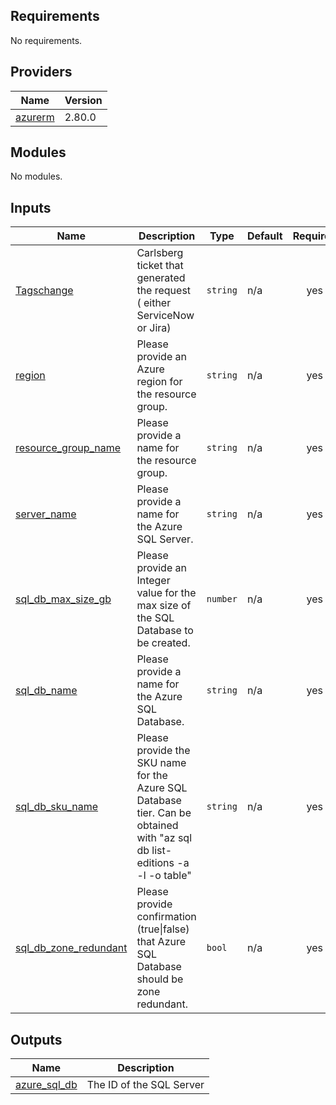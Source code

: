 ## Requirements

No requirements.

## Providers

| Name | Version |
|------|---------|
| <a name="provider_azurerm"></a> [azurerm](#provider\_azurerm) | 2.80.0 |

## Modules

No modules.

## Inputs

| Name | Description | Type | Default | Required |
|------|-------------|------|---------|:--------:|
| <a name="input_Tagschange"></a> [Tagschange](#input\_Tagschange) | Carlsberg ticket that generated the request ( either ServiceNow or Jira) | `string` | n/a | yes |
| <a name="input_region"></a> [region](#input\_region) | Please provide an Azure region for the resource group. | `string` | n/a | yes |
| <a name="input_resource_group_name"></a> [resource\_group\_name](#input\_resource\_group\_name) | Please provide a name for the resource group. | `string` | n/a | yes |
| <a name="input_server_name"></a> [server\_name](#input\_server\_name) | Please provide a name for the Azure SQL Server. | `string` | n/a | yes |
| <a name="input_sql_db_max_size_gb"></a> [sql\_db\_max\_size\_gb](#input\_sql\_db\_max\_size\_gb) | Please provide an Integer value for the max size of the SQL Database to be created. | `number` | n/a | yes |
| <a name="input_sql_db_name"></a> [sql\_db\_name](#input\_sql\_db\_name) | Please provide a name for the Azure SQL Database. | `string` | n/a | yes |
| <a name="input_sql_db_sku_name"></a> [sql\_db\_sku\_name](#input\_sql\_db\_sku\_name) | Please provide the SKU name for the Azure SQL Database tier. Can be obtained with "az sql db list-editions -a -l <Azure Region> -o table" | `string` | n/a | yes |
| <a name="input_sql_db_zone_redundant"></a> [sql\_db\_zone\_redundant](#input\_sql\_db\_zone\_redundant) | Please provide confirmation (true\|false) that Azure SQL Database should be zone redundant. | `bool` | n/a | yes |

## Outputs

| Name | Description |
|------|-------------|
| <a name="output_azure_sql_db"></a> [azure\_sql\_db](#output\_azure\_sql\_db) | The ID of the SQL Server |
